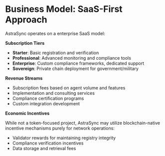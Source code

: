 # Business Model: SaaS-First Approach

AstraSync operates on a enterprise SaaS model:

**Subscription Tiers**

* **Starter**: Basic registration and verification
* **Professional**: Advanced monitoring and compliance tools
* **Enterprise**: Custom compliance frameworks, dedicated support
* **Sovereign**: Private chain deployment for government/military

**Revenue Streams**

* Subscription fees based on agent volume and features
* Implementation and consulting services
* Compliance certification programs
* Custom integration development

**Economic Incentives**

While not a token-focused project, AstraSync may utilize blockchain-native incentive mechanisms purely for network operations:

* Validator rewards for maintaining registry integrity
* Compliance verification incentives
* Data storage and retrieval fees
